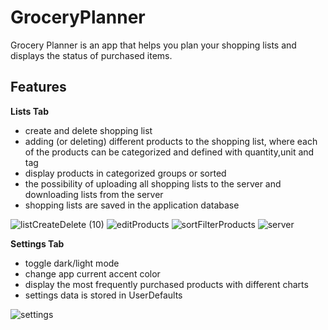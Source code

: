 # GroceryPlanner
Grocery Planner is an app that helps you plan your shopping lists and displays the status of purchased items.

## Features
**Lists Tab**
- create and delete shopping list
- adding (or deleting) different products to the shopping list, where each of the products can be categorized and defined with quantity,unit and tag
- display products in categorized groups or sorted
- the possibility of uploading all shopping lists to the server and downloading lists from the server
- shopping lists are saved in the application database

![listCreateDelete (10)](https://github.com/isoricstrize/GroceryPlanner/assets/167362217/a5c46e3c-df0e-447d-971f-e62af0b75ddb)
![editProducts](https://github.com/isoricstrize/GroceryPlanner/assets/167362217/d06cdcff-ef38-488e-9e66-ae19e712849e)
![sortFilterProducts](https://github.com/isoricstrize/GroceryPlanner/assets/167362217/c8c6da60-6027-4392-845d-959bac54a659)
![server](https://github.com/isoricstrize/GroceryPlanner/assets/167362217/84862402-e121-4ed7-b524-b87ac65dc2e7)


**Settings Tab**
- toggle dark/light mode
- change app current accent color
- display the most frequently purchased products with different charts
- settings data is stored in UserDefaults
  
![settings](https://github.com/isoricstrize/GroceryPlanner/assets/167362217/3297cf4c-e5af-4cb6-a55c-1395471ce214)
